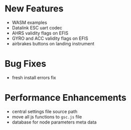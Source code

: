 # New Features
* WASM examples
* Datalink ESC uart codec
* AHRS validity flags on EFIS
* GYRO and ACC validity flags on EFIS
* airbrakes buttons on landing instrument

# Bug Fixes
* fresh install errors fix

# Performance Enhancements
* central settings file source path
* move all js functions to `gsc.js` file
* database for node parameters meta data
